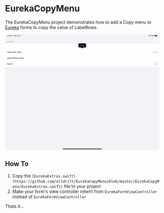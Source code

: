 # EurekaCopyMenu

The EurekaCopyMenu project demonstrates how to add a Copy menu to [Eureka](https://github.com/xmartlabs/Eureka) forms to copy the value of LabelRows.

![screenshot](assets/screenshot.png)

## How To

1. Copy the `[EurekaExtras.swift](https://github.com/alldritt/EurekaCopyMenu/blob/master/EurekaCopyMenu/EurekaExtras.swift)` file to your project
2. Make your form's view controller inherit from `EurekaFormViewController` instead of `EurekaFormViewController`

Thats it...
